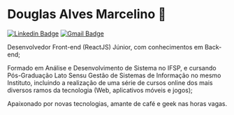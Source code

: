 # Douglas Alves Marcelino :duck:

[![Linkedin Badge](https://img.shields.io/badge/-Douglas%20Alves%20Marcelino-ff7f00?style=flat-square&logo=Linkedin&logoColor=white&link=https://www.linkedin.com/in/douglas-alves-marcelino/)](https://www.linkedin.com/in/douglas-alves-marcelino/) [![Gmail Badge](https://img.shields.io/badge/-douglasmarcelinodev@gmail.com-ff7f00?style=flat-square&logo=Gmail&logoColor=white&link=mailto:douglasmarcelinodev@gmail.com)](mailto:douglasmarcelinodev@gmail.com)

Desenvolvedor Front-end (ReactJS) Júnior, com conhecimentos em Back-end;

Formado em Análise e Desenvolvimento de Sistema no IFSP, e cursando Pós-Graduação Lato Sensu Gestão de Sistemas de Informação no mesmo Instituto, incluindo a realização de uma série de cursos online dos mais diversos ramos da tecnologia (Web, aplicativos móveis e jogos);

Apaixonado por novas tecnologias, amante de café e geek nas horas vagas.
